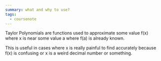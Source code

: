 ```yaml
---
summary: what and why to use?
tags:
  - coursenote
---
```

Taylor Polynomials are functions used to approximate some value f(x) where x is near some value a where f(a) is already known. 

This is useful in cases where x is really painful to find accurately because f(x) is confusing or x is a weird decimal number or something.